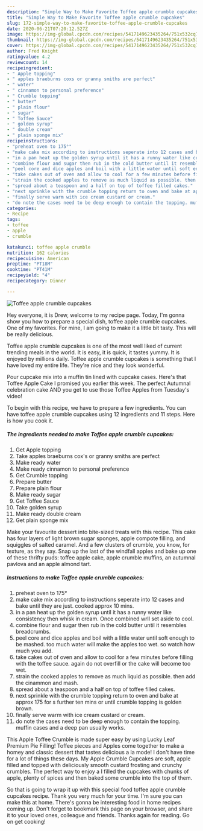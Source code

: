 ```yaml
---
description: "Simple Way to Make Favorite Toffee apple crumble cupcakes"
title: "Simple Way to Make Favorite Toffee apple crumble cupcakes"
slug: 172-simple-way-to-make-favorite-toffee-apple-crumble-cupcakes
date: 2020-06-21T07:20:12.527Z
image: https://img-global.cpcdn.com/recipes/5417149623435264/751x532cq70/toffee-apple-crumble-cupcakes-recipe-main-photo.jpg
thumbnail: https://img-global.cpcdn.com/recipes/5417149623435264/751x532cq70/toffee-apple-crumble-cupcakes-recipe-main-photo.jpg
cover: https://img-global.cpcdn.com/recipes/5417149623435264/751x532cq70/toffee-apple-crumble-cupcakes-recipe-main-photo.jpg
author: Fred Knight
ratingvalue: 4.2
reviewcount: 14
recipeingredient:
- " Apple topping"
- " apples braeburns coxs or granny smiths are perfect"
- " water"
- " cinnamon to personal preference"
- " Crumble topping"
- " butter"
- " plain flour"
- " sugar"
- " Toffee Sauce"
- " golden syrup"
- " double cream"
- " plain sponge mix"
recipeinstructions:
- "preheat oven to 175°"
- "make cake mix according to instructions seperate into 12 cases and bake until they are just. cooked approx 10 mins."
- "in a pan heat up the golden syrup until it has a runny water like consistency then whisk in cream. Once combined wrll set aside to cool."
- "combine flour and sugar then rub in the cold butter until it resembles breadcrumbs."
- "peel core and dice apples and boil with a little water until soft enough to be mashed. too much water will make the apples too wet. so watch how much you add."
- "take cakes out of oven and allow to cool for a few minutes before filling with the toffee sauce. again do not overfill or the cake will become too wet."
- "strain the cooked apples to remove as much liquid as possible. then add the cinammon and mash."
- "spread about a teaspoon and a half on top of toffee filled cakes."
- "next sprinkle with the crumble topping return to oven and bake at approx 175 for s further ten mins or until crumble topping is golden brown."
- "finally serve warm with ice cream custard or cream."
- "do note the cases need to be deep enough to contain the topping. muffin cases  and a deep pan usually works."
categories:
- Recipe
tags:
- toffee
- apple
- crumble

katakunci: toffee apple crumble 
nutrition: 162 calories
recipecuisine: American
preptime: "PT18M"
cooktime: "PT41M"
recipeyield: "4"
recipecategory: Dinner

---
```



![Toffee apple crumble cupcakes](https://img-global.cpcdn.com/recipes/5417149623435264/751x532cq70/toffee-apple-crumble-cupcakes-recipe-main-photo.jpg)

Hey everyone, it is Drew, welcome to my recipe page. Today, I'm gonna show you how to prepare a special dish, toffee apple crumble cupcakes. One of my favorites. For mine, I am going to make it a little bit tasty. This will be really delicious.

Toffee apple crumble cupcakes is one of the most well liked of current trending meals in the world. It is easy, it is quick, it tastes yummy. It is enjoyed by millions daily. Toffee apple crumble cupcakes is something that I have loved my entire life. They're nice and they look wonderful.

Pour cupcake mix into a muffin tin lined with cupcake cases. Here&#39;s that Toffee Apple Cake I promised you earlier this week. The perfect Autumnal celebration cake AND you get to use those Toffee Apples from Tuesday&#39;s video!


To begin with this recipe, we have to prepare a few ingredients. You can have toffee apple crumble cupcakes using 12 ingredients and 11 steps. Here is how you cook it.

<!--inarticleads1-->

##### The ingredients needed to make Toffee apple crumble cupcakes:

1. Get  Apple topping
1. Take  apples braeburns cox&#39;s or granny smiths are perfect
1. Make ready  water
1. Make ready  cinnamon to personal preference
1. Get  Crumble topping
1. Prepare  butter
1. Prepare  plain flour
1. Make ready  sugar
1. Get  Toffee Sauce
1. Take  golden syrup
1. Make ready  double cream
1. Get  plain sponge mix


Make your favourite dessert into bite-sized treats with this recipe. This cake has four layers of light brown sugar sponges, apple compote filling, and squiggles of salted caramel. And a few clusters of crumble, you know, for texture, as they say. Snap up the last of the windfall apples and bake up one of these thrifty puds: toffee apple cake, apple crumble muffins, an autumnal pavlova and an apple almond tart. 

<!--inarticleads2-->

##### Instructions to make Toffee apple crumble cupcakes:

1. preheat oven to 175°
1. make cake mix according to instructions seperate into 12 cases and bake until they are just. cooked approx 10 mins.
1. in a pan heat up the golden syrup until it has a runny water like consistency then whisk in cream. Once combined wrll set aside to cool.
1. combine flour and sugar then rub in the cold butter until it resembles breadcrumbs.
1. peel core and dice apples and boil with a little water until soft enough to be mashed. too much water will make the apples too wet. so watch how much you add.
1. take cakes out of oven and allow to cool for a few minutes before filling with the toffee sauce. again do not overfill or the cake will become too wet.
1. strain the cooked apples to remove as much liquid as possible. then add the cinammon and mash.
1. spread about a teaspoon and a half on top of toffee filled cakes.
1. next sprinkle with the crumble topping return to oven and bake at approx 175 for s further ten mins or until crumble topping is golden brown.
1. finally serve warm with ice cream custard or cream.
1. do note the cases need to be deep enough to contain the topping. muffin cases  and a deep pan usually works.


This Apple Toffee Crumble is made super easy by using Lucky Leaf Premium Pie Filling! Toffee pieces and Apples come together to make a homey and classic dessert that tastes delicious a la mode! I don&#39;t have time for a lot of things these days. My Apple Crumble Cupcakes are soft, apple filled and topped with deliciously smooth custard frosting and crunchy crumbles. The perfect way to enjoy a I filled the cupcakes with chunks of apple, plenty of spices and then baked some crumble into the top of them. 

So that is going to wrap it up with this special food toffee apple crumble cupcakes recipe. Thank you very much for your time. I'm sure you can make this at home. There's gonna be interesting food in home recipes coming up. Don't forget to bookmark this page on your browser, and share it to your loved ones, colleague and friends. Thanks again for reading. Go on get cooking!
